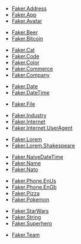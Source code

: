 <!-- A -->
- [Faker.Address](lib/faker/address.ex)
- [Faker.App](lib/faker/app.ex)
- [Faker.Avatar](lib/faker/avatar.ex)
<!-- B -->
- [Faker.Beer](lib/faker/beer.ex)
- [Faker.Bitcoin](lib/faker/bitcoin.ex)
<!-- C -->
- [Faker.Cat](lib/faker/cat.ex)
- [Faker.Code](lib/faker/code.ex)
- [Faker.Color](lib/faker/color.ex)
- [Faker.Commerce](lib/faker/commerce.ex)
- [Faker.Company](lib/faker/company.ex)
<!-- D -->
- [Faker.Date](lib/faker/date.ex)
- [Faker.DateTime](lib/faker/datetime.ex)
<!-- E -->
<!-- F -->
- [Faker.File](lib/faker/file.ex)
<!-- G -->
<!-- H -->
<!-- I -->
- [Faker.Industry](lib/faker/industry.ex)
- [Faker.Internet](lib/faker/internet.ex)
- [Faker.Internet.UserAgent](lib/faker/internet/user_agent.ex)
<!-- J -->
<!-- K -->
<!-- L -->
- [Faker.Lorem](lib/faker/lorem.ex)
- [Faker.Lorem.Shakespeare](lib/faker/lorem/shakespeare.ex)
<!-- M -->
<!-- N -->
- [Faker.NaiveDateTime](lib/faker/nativedatetime.ex)
- [Faker.Name](lib/faker/name.ex)
- [Faker.Nato](lib/faker/nato.ex)
<!-- O -->
<!-- P -->
- [Faker.Phone.EnUs](lib/faker/phone/en_us.ex)
- [Faker.Phone.EnGb](lib/faker/phone/en_gb.ex)
- [Faker.Pizza](lib/faker/pizza.ex)
- [Faker.Pokemon](lib/faker/pokemon.ex)
<!-- Q -->
<!-- R -->
<!-- S -->
- [Faker.StarWars](lib/faker/star_wars.ex)
- [Faker.String](lib/faker/string.ex)
- [Faker.Superhero](lib/faker/superhero.ex)
<!-- T -->
- [Faker.Team](lib/faker/team.ex)
<!-- U -->
<!-- V -->
<!-- W -->
<!-- X -->
<!-- Y -->
<!-- Z -->
